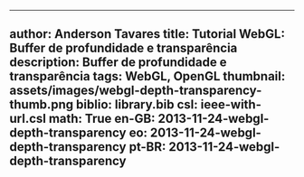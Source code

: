 ------------------------------
author: Anderson Tavares
title: Tutorial WebGL: Buffer de profundidade e transparência
description: Buffer de profundidade e transparência
tags: WebGL, OpenGL
thumbnail: assets/images/webgl-depth-transparency-thumb.png
biblio: library.bib
csl: ieee-with-url.csl
math: True
en-GB: 2013-11-24-webgl-depth-transparency
eo: 2013-11-24-webgl-depth-transparency
pt-BR: 2013-11-24-webgl-depth-transparency
------------------------------
